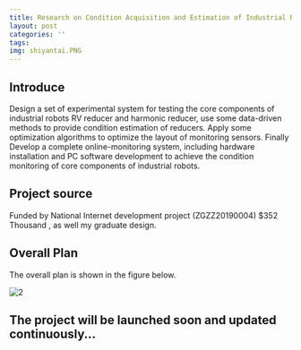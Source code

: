 ```yaml
---
title: Research on Condition Acquisition and Estimation of Industrial Robot	
layout: post
categories: ''
tags: 
img: shiyantai.PNG
---
```

## Introduce

Design a set of experimental system for testing the core components of industrial robots RV reducer and harmonic reducer, use some  data-driven methods to provide condition estimation of reducers. Apply some   optimization algorithms to optimize the layout of monitoring sensors. Finally Develop a complete online-monitoring system, including hardware installation and PC software development to achieve the condition monitoring of core components of industrial robots. 

## Project source

Funded by National Internet development project (ZGZZ20190004) $352 Thousand , as well my graduate design.

## Overall Plan

The overall plan is shown in the figure below.

![2]({{site.baseurl}}/assets/img/plan.jpg)

## The project will be launched soon and updated continuously...





